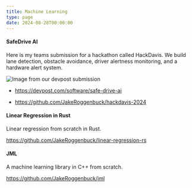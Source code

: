 ```yaml
---
title: Machine Learning
type: page
date: 2024-08-28T00:00:00
---
```


#### SafeDrive AI

Here is my teams submission for a hackathon called HackDavis. We build lane detection, obstacle avoidance, driver alertness monitoring, and a hardware alert system.

![Image from our devpost submission](https://d112y698adiu2z.cloudfront.net/photos/production/software_photos/002/867/453/datas/original.png)

- https://devpost.com/software/safe-drive-ai

- https://github.com/JakeRoggenbuck/hackdavis-2024

#### Linear Regression in Rust

Linear regression from scratch in Rust.

https://github.com/JakeRoggenbuck/linear-regression-rs

#### JML

A machine learning library in C++ from scratch.

https://github.com/JakeRoggenbuck/jml
